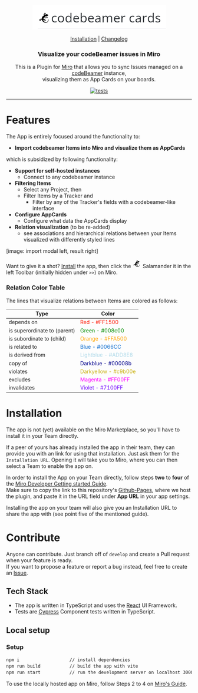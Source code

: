 <p align="center">
   <img src="readmeImg/codebeamer-cards.png" alt="codebeamer cards"/>
</p>

<p align="center">
  <a href="https://github.com/codeBeamer-Extensions-and-Addons/codebeamer-miro/blob/refactor/react#installation">Installation</a> |
  <a href="https://github.com/codeBeamer-Extensions-and-Addons/codebeamer-miro/blob/refactor/react/CHANGELOG.md">Changelog</a>
</p>

<h3 align="center">Visualize your codeBeamer issues in Miro</h3>

<p align="center">
    This is a Plugin for <a href="https://miro.com">Miro</a> that allows you to sync Issues managed on a <a href="https://codebeamer.com">codeBeamer</a> instance, <br/> visualizing them as App Cards on your boards.
</p>

<p align="center">
<a href="[https://www.npmjs.com/package/cypress](https://dashboard.cypress.io/projects/cumqrv/runs)">
    <img src="https://img.shields.io/endpoint?url=https://dashboard.cypress.io/badge/detailed/cumqrv&style=flat&logo=cypress" alt="tests"/>
 </a>
</p>

---

# Features

The App is entirely focused around the functionality to:

-   **Import codebeamer Items into Miro and visualize them as AppCards**

which is subsidized by following functionality:

-   **Support for self-hosted instances**
    -   Connect to any codebeamer instance
-   **Filtering Items**
    -   Select any Project, then
    -   Filter Items by a Tracker and
        -   Filter by any of the Tracker's fields with a codebeamer-like interface
-   **Configure AppCards**
    -   Configure what data the AppCards display
-   **Relation visualization** (to be re-added)
    -   see associations and hierarchical relations between your Items visualized with differently styled lines

[image: import modal left, result right]

Want to give it a shot? [Install](#installation) the app, then click the <svg className="pos-adjusted-up wh-40p" enableBackground="new 0 0 256 256" version="1.1" viewBox="0 0 256 256" xmlns="http://www.w3.org/2000/svg" height="24" width="24"><path d="m142.7 103.9c1.4 12.6 2.6 29.3 21.5 18.5 0.5-0.2 0.9-0.5 1.2-0.7 4.5-6.7-0.2-20.9 5.1-20 5.9 1-1.2 7.6 1.8 12.7 3.1-2.1 3.6-11 7.9-8.3 4.2 2.6-3.4 5.6-3.7 8.9 2.7 1.4 10.4-6 11.4-0.7 0.9 4-9.3 3.4-10.3 5.4 2.1 3.3 12.7 0.7 10.1 6-2.2 4.4-9.4-3.3-13.6-2 1.2 3.7 8.9 4.4 5.7 8-2.9 3.3-6.8-2.5-11.7-7.1-0.6 0.7-1.2 1.4-1.9 2.1-11.9 11.9-26 8.9-33.2-3.5-3.5-6-3.3-9.7-4.3-16.2-1.3 4-2.2 7.8-2.6 11.6-10.5 9.2-19.8 19.1-22.8 34.2 7-5.5 13.6-13.1 20.4-9.8 6.4 3.1 11.4 12.6 13.6 20.2 6.1-2.8 11.2-5.8 12.8-1.6 1.9 5.3-6.8 2.8-9.6 6.4 4 3.1 15.1-2.4 15.7 3.3 0.7 6.9-9.9-0.4-13.6 2.4 0.3 2.6 11.6 6.1 9.1 10.1-3.4 5.3-8.9-5.9-12.3-5.6-1.1 3.8 5.9 10.1 0.3 11.3-5.9 1.2-2.7-8.7-5.2-12.3-5.4 4.2-0.3 14.4-7.2 13.1-6-1.2 4-13.8 2.9-23-2.8-3.3-5.9-6.5-8.9-5.4-6.3 2.5-6.7 9.3-17.9 13.6 8.8 17 33.4 33.9 57.1 32.4 21.4-1.4 46-18.3 36.6-55.5-1.2-4.7-1-6.5 2.1-0.7 14.2 26.8-4.8 72.1-54.3 66.8-58.6-6.2-63.2-56.8-81.2-61.2-4-1-8.1 3.1-11.7 6.2 0.4 8.3 5.1 17.8-0.4 18.4-5.2 0.6-1-6.8-3.7-10.1-3.7 2.9-1.1 14.3-6.5 13.5-6.4-0.9 2.6-8.9 0.8-12.8-2.5-0.3-8.1 9.2-11.2 6-4.2-4.3 7.3-6.7 7.7-9.9-3.2-1.8-10.6 3.2-10.4-2.2 0.2-5.5 8.5-0.5 12.4-2-2.7-5.9-13.1-3.5-10.4-9.5 1.8-3.9 7.4 1.8 13.8 5.3 2-8.1 11.3-21.4 18-21.9 5.4-0.4 9.9 4.1 14.4 8.9-0.2-2.6-0.2-5.2-0.1-7.9 0.5-24.5 9.5-46.2 44.9-61.1 1.4-10.4-9.9-13.4-8-20.8 1.6-5.7 9.5-10.9 16.3-12.7-2.9-5.5-6.5-10.2-2.8-11.9 4.4-2 2.8 5.7 6.1 7.8 2.4-3.6-3-12.7 1.9-13.6 5.8-1 0.2 8.4 2.9 11.4 2.2-0.4 4.4-10.3 8-8.4 4.8 2.6-4.5 7.9-3.9 10.8 3.3 0.7 8.2-5.7 9.6-1 1.4 4.9-7.3 2.8-10.2 5.2 3.9 4.4 12.3-0.5 11.6 5.4-0.6 4.9-10.8-1.8-18.5-1.2-3.3 2.5-7.2 6.1-7 9.4 0.3 5 6.7 9 10.6 13.4 7.4-3.2 6.6-10.9 12-13.8 20-11 51.4 6.3 51.6 14.9 0.1 8.2-17.3 19.7-32.1 23.2-3.5 0.8-6.1-0.5-8.4-1.8-8.8-5.3-11.7 3.1-18.3 9.4" fill="#000"/></svg> Salamander it in the left Toolbar (initially hidden under `>>`) on Miro.

<!--
* Less might very well be more here.
* Why bother making a long and intricate manual? Just make the app a good UX and self-explanatory.
 -->

### Relation Color Table

The lines that visualize relations between Items are colored as follows:

| Type                         | Color                                                     |
| ---------------------------- | --------------------------------------------------------- |
| depends on                   | <span style="color: #FF1500;">Red - #FF1500</span>        |
| is superordinate to (parent) | <span style="color: #008c00;">Green - #008c00</span>      |
| is subordinate to (child)    | <span style="color: #FFA500;">Orange - #FFA500</span>     |
| is related to                | <span style="color: #0066CC;">Blue - #0066CC</span>       |
| is derived from              | <span style="color: #ADD8E8;">Lightblue - #ADD8E8</span>  |
| copy of                      | <span style="color: #00008b;">Darkblue - #00008b</span>   |
| violates                     | <span style="color: #c9b00e;">Darkyellow - #c9b00e</span> |
| excludes                     | <span style="color: #FF00FF;">Magenta - #FF00FF</span>    |
| invalidates                  | <span style="color: #7100FF;">Violet - #7100FF</span>     |

# Installation

The app is not (yet) available on the Miro Marketplace, so you'll have to install it in your Team directly.

If a peer of yours has already installed the app in their team, they can provide you with an link for using that installation. Just ask them for the `Installation URL`. Opening it will take you to Miro, where you can then select a Team to enable the app on.

In order to install the App on your Team directly, follow steps **two** to **four** of the [Miro Developer Getting started Guide](https://developers.miro.com/docs/getting-started).  
Make sure to copy the link to this repository's [Github-Pages](https://codebeamer-extensions-and-addons.github.io/codebeamer-miro/), where we host the plugin, and paste it in the URL field under **App URL** in your app settings.

Installing the app on your team will also give you an Installation URL to share the app with (see point five of the mentioned guide).

# Contribute

Anyone can contribute. Just branch off of `develop` and create a Pull request when your feature is ready.  
If you want to propose a feature or report a bug instead, feel free to create an [Issue](https://github.com/codeBeamer-Extensions-and-Addons/codebeamer-miro/issues).

## Tech Stack

-   The app is written in TypeScript and uses the [React](https://reactjs.org/) UI Framework.
-   Tests are [Cypress](https://cypress.io) Component tests written in TypeScript.

## Local setup

### Setup

```bat
npm i                   // install dependencies
npm run build           // build the app with vite
npm run start           // run the development server on localhost 3000 (if available)
```

To use the locally hosted app on Miro, follow Steps 2 to 4 on [Miro's Guide](https://developers.miro.com/docs/build-your-first-hello-world-app).
